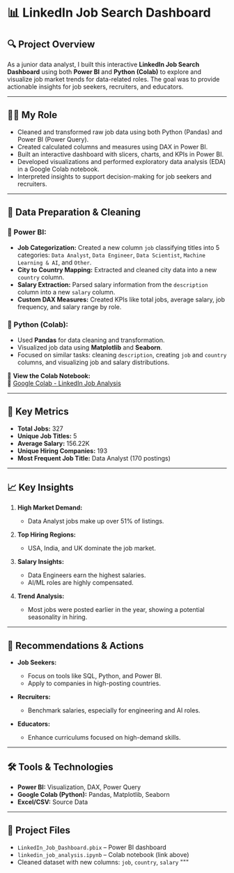 

# 📊 LinkedIn Job Search Dashboard

## 🔍 Project Overview
As a junior data analyst, I built this interactive **LinkedIn Job Search Dashboard** using both **Power BI** and **Python (Colab)** to explore and visualize job market trends for data-related roles. The goal was to provide actionable insights for job seekers, recruiters, and educators.

---

## 👩‍💻 My Role
- Cleaned and transformed raw job data using both Python (Pandas) and Power BI (Power Query).
- Created calculated columns and measures using DAX in Power BI.
- Built an interactive dashboard with slicers, charts, and KPIs in Power BI.
- Developed visualizations and performed exploratory data analysis (EDA) in a Google Colab notebook.
- Interpreted insights to support decision-making for job seekers and recruiters.

---

## 🧹 Data Preparation & Cleaning

### 🔷 Power BI:
- **Job Categorization:** Created a new column `job` classifying titles into 5 categories: `Data Analyst`, `Data Engineer`, `Data Scientist`, `Machine Learning & AI`, and `Other`.
- **City to Country Mapping:** Extracted and cleaned city data into a new `country` column.
- **Salary Extraction:** Parsed salary information from the `description` column into a new `salary` column.
- **Custom DAX Measures:** Created KPIs like total jobs, average salary, job frequency, and salary range by role.

### 🐍 Python (Colab):
- Used **Pandas** for data cleaning and transformation.
- Visualized job data using **Matplotlib** and **Seaborn**.
- Focused on similar tasks: cleaning `description`, creating `job` and `country` columns, and visualizing job and salary distributions.

📓 **View the Colab Notebook:**  
🔗 [Google Colab - LinkedIn Job Analysis](https://colab.research.google.com/drive/14_GY8aMQTRvzw8AZYYZIgcJbrpJzH-c7)

---

## 📌 Key Metrics
- **Total Jobs:** 327  
- **Unique Job Titles:** 5  
- **Average Salary:** 156.22K  
- **Unique Hiring Companies:** 193  
- **Most Frequent Job Title:** Data Analyst (170 postings)

---

## 📈 Key Insights
1. **High Market Demand:**  
   - Data Analyst jobs make up over 51% of listings.

2. **Top Hiring Regions:**  
   - USA, India, and UK dominate the job market.

3. **Salary Insights:**  
   - Data Engineers earn the highest salaries.
   - AI/ML roles are highly compensated.

4. **Trend Analysis:**  
   - Most jobs were posted earlier in the year, showing a potential seasonality in hiring.

---

## 🧭 Recommendations & Actions
- **Job Seekers:**  
  - Focus on tools like SQL, Python, and Power BI.
  - Apply to companies in high-posting countries.

- **Recruiters:**  
  - Benchmark salaries, especially for engineering and AI roles.

- **Educators:**  
  - Enhance curriculums focused on high-demand skills.

---

## 🛠 Tools & Technologies
- **Power BI:** Visualization, DAX, Power Query
- **Google Colab (Python):** Pandas, Matplotlib, Seaborn
- **Excel/CSV:** Source Data

---

## 📁 Project Files
- `LinkedIn_Job_Dashboard.pbix` – Power BI dashboard
- `linkedin_job_analysis.ipynb` – Colab notebook (link above)
- Cleaned dataset with new columns: `job`, `country`, `salary`
"""




